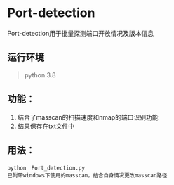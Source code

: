 # Port-detection
Port-detection用于批量探测端口开放情况及版本信息  
## 运行环境  
> python 3.8  
## 功能：  
1. 结合了masscan的扫描速度和nmap的端口识别功能  
2. 结果保存在txt文件中  
## 用法：
```
python　Port_detection.py
已附带windows下使用的masscan，结合自身情况更改masscan路径
```


